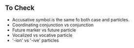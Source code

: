 ## To Check
- Accusative symbol is the same fo both case and particles.
- Coordinating conjunction vs conjunction
- Future marker vs future particle
- Vocalized vs vocative particle
- '-ion' vs '-ive' particles